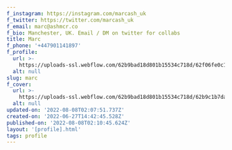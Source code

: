 ```yaml
---
f_instagram: https://instagram.com/marcash_uk
f_twitter: https://twitter.com/marcash_uk
f_email: marc@ashmcr.co
f_bio: Manchester, UK. Email / DM on twitter for collabs
title: Marc
f_phone: '+447901141897'
f_profile:
  url: >-
    https://uploads-ssl.webflow.com/62b9bad18d801b15534c718d/62f06fe0c1745644d9205193_9EVWg0cy_400x400.jpg
  alt: null
slug: marc
f_cover:
  url: >-
    https://uploads-ssl.webflow.com/62b9bad18d801b15534c718d/62b9c1b7da63d6636a55b023_3%20-%20Skewed%20right.png
  alt: null
updated-on: '2022-08-08T02:07:51.737Z'
created-on: '2022-06-27T14:42:45.528Z'
published-on: '2022-08-08T02:10:45.624Z'
layout: '[profile].html'
tags: profile
---
```



